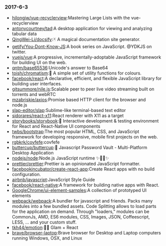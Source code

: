 ### 2017-6-3 
* [hilongjw/vue-recyclerview](https://github.com//hilongjw/vue-recyclerview):Mastering Large Lists with the vue-recyclerview 
* [antonycourtney/tad](https://github.com//antonycourtney/tad):A desktop application for viewing and analyzing tabular data 
* [QingWei-Li/docsify](https://github.com//QingWei-Li/docsify):🃏 A magical documentation site generator. 
* [getify/You-Dont-Know-JS](https://github.com//getify/You-Dont-Know-JS):A book series on JavaScript. @YDKJS on twitter. 
* [vuejs/vue](https://github.com//vuejs/vue):A progressive, incrementally-adoptable JavaScript framework for building UI on the web. 
* [qntm/base65536](https://github.com//qntm/base65536):Unicode's answer to Base64 
* [toish/chromatism](https://github.com//toish/chromatism):🌈 A simple set of utility functions for colours. 
* [facebook/react](https://github.com//facebook/react):A declarative, efficient, and flexible JavaScript library for building user interfaces. 
* [gitsummore/nile.js](https://github.com//gitsummore/nile.js):Scalable peer to peer live video streaming built on torrents and webRTC 
* [mzabriskie/axios](https://github.com//mzabriskie/axios):Promise based HTTP client for the browser and node.js 
* [slap-editor/slap](https://github.com//slap-editor/slap):Sublime-like terminal-based text editor 
* [sidorares/react-x11](https://github.com//sidorares/react-x11):React renderer with X11 as a target 
* [storybooks/storybook](https://github.com//storybooks/storybook):📓 Interactive development & testing environment for React and React-Native UI components 
* [twbs/bootstrap](https://github.com//twbs/bootstrap):The most popular HTML, CSS, and JavaScript framework for developing responsive, mobile first projects on the web. 
* [rgbkrk/covfefe](https://github.com//rgbkrk/covfefe):covfefe 
* [buttercup/buttercup](https://github.com//buttercup/buttercup):🔑 Javascript Password Vault - Multi-Platform Desktop Application 
* [nodejs/node](https://github.com//nodejs/node):Node.js JavaScript runtime ✨🐢🚀✨ 
* [prettier/prettier](https://github.com//prettier/prettier):Prettier is an opinionated JavaScript formatter. 
* [facebookincubator/create-react-app](https://github.com//facebookincubator/create-react-app):Create React apps with no build configuration. 
* [airbnb/javascript](https://github.com//airbnb/javascript):JavaScript Style Guide 
* [facebook/react-native](https://github.com//facebook/react-native):A framework for building native apps with React. 
* [GoogleChrome/ui-element-samples](https://github.com//GoogleChrome/ui-element-samples):A collection of prototyped UI elements 
* [webpack/webpack](https://github.com//webpack/webpack):A bundler for javascript and friends. Packs many modules into a few bundled assets. Code Splitting allows to load parts for the application on demand. Through "loaders," modules can be CommonJs, AMD, ES6 modules, CSS, Images, JSON, Coffeescript, LESS, ... and your custom stuff. 
* [tkh44/emotion](https://github.com//tkh44/emotion):👩‍🎤 Glam + React 
* [brave/browser-laptop](https://github.com//brave/browser-laptop):Brave browser for Desktop and Laptop computers running Windows, OSX, and Linux 
